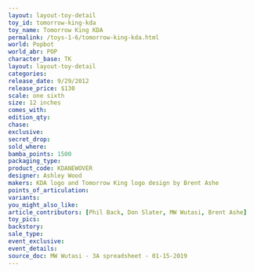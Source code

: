 ```yaml
---
layout: layout-toy-detail 
toy_id: tomorrow-king-kda
toy_name: Tomorrow King KDA
permalink: /toys-1-6/tomorrow-king-kda.html
world: Popbot
world_abr: POP
character_base: TK
layout: layout-toy-detail
categories: 
release_date: 9/29/2012
release_price: $130 
scale: one sixth
size: 12 inches
comes_with: 
edition_qty: 
chase: 
exclusive: 
secret_drop: 
sold_where: 
bamba_points: 1500
packaging_type: 
product_code: KDANEWOVER
designer: Ashley Wood
makers: KDA logo and Tomorrow King logo design by Brent Ashe
points_of_articulation: 
variants: 
you_might_also_like: 
article_contributors: [Phil Back, Don Slater, MW Wutasi, Brent Ashe]
toy_pics: 
backstory: 
sale_type: 
event_exclusive: 
event_details: 
source_doc: MW Wutasi - 3A spreadsheet - 01-15-2019
---
```


